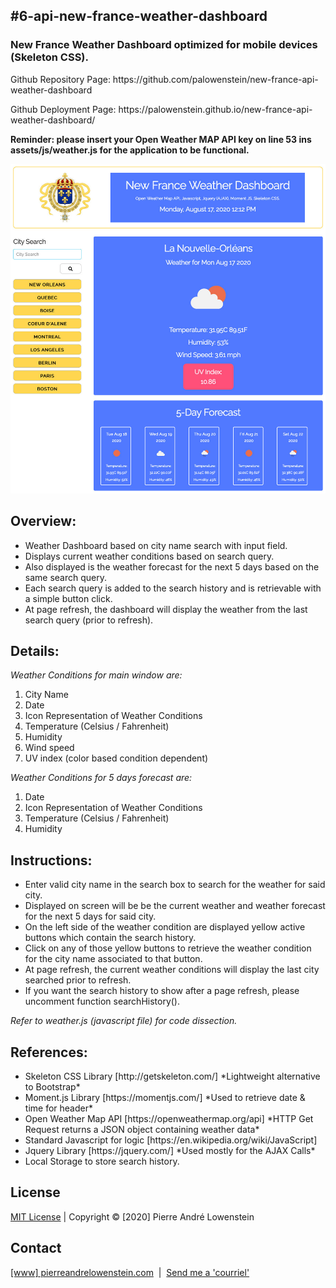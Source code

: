 ## #6-api-new-france-weather-dashboard

<h3>New France Weather Dashboard optimized for mobile devices (Skeleton CSS).</h3>
<p>Github Repository Page: https://github.com/palowenstein/new-france-api-weather-dashboard</p>
<p>Github Deployment Page: https://palowenstein.github.io/new-france-api-weather-dashboard/</p>
<p><strong>Reminder: please insert your Open Weather MAP API key on line 53 ins assets/js/weather.js for the application to be functional.</strong></p>

![New France Weather Dashboard (Screenshot)](./assets/img/6-new-france-weather-dashboard.jpg?raw=true "New France Weather Dashboard (Screenshot)")

## Overview:
<ul>
<li>Weather Dashboard based on city name search with input field.</li>
<li>Displays current weather conditions based on search query.</li>
<li>Also displayed is the weather forecast for the next 5 days based on the same search query.</li>
<li>Each search query is added to the search history and is retrievable with a simple button click.</li>
<li>At page refresh, the dashboard will display the weather from the last search query (prior to refresh).</li>
</ul>

## Details:
<i>Weather Conditions for main window are:</i><br />
<ol>
<li>City Name</li>
<li>Date</li>
<li>Icon Representation of Weather Conditions</li>
<li>Temperature (Celsius / Fahrenheit)</li>
<li>Humidity</li>
<li>Wind speed</li>
<li>UV index (color based condition dependent)</li>
</ol>

<i>Weather Conditions for 5 days forecast are:</i><br />
<ol>
<li>Date</li>
<li>Icon Representation of Weather Conditions</li>
<li>Temperature (Celsius / Fahrenheit)</li>
<li>Humidity</li>
</ol>


## Instructions:
<ul>
<li>Enter valid city name in the search box to search for the weather for said city.</li>
<li>Displayed on screen will be be the current weather and weather forecast for the next 5 days for said city.</li>
<li>On the left side of the weather condition are displayed yellow active buttons which contain the search history.</li>
<li>Click on any of those yellow buttons to retrieve the weather condition for the city name associated to that button.</li>
<li>At page refresh, the current weather conditions will display the last city searched prior to refresh.</li>
<li>If you want the search history to show after a page refresh, please uncomment function searchHistory().</li>
</ul>

<p><i>Refer to weather.js (javascript file) for code dissection.</i></p>

## References:
<ul>
<li>Skeleton CSS Library [http://getskeleton.com/] *Lightweight alternative to Bootstrap*</li>
<li>Moment.js Library [https://momentjs.com/] *Used to retrieve date & time for header*</li>
<li>Open Weather Map API [https://openweathermap.org/api] *HTTP Get Request returns a JSON object containing weather data*</li>
<li>Standard Javascript for logic [https://en.wikipedia.org/wiki/JavaScript]</li>
<li>Jquery Library [https://jquery.com/] *Used mostly for the AJAX Calls*</li>
<li>Local Storage to store search history.</li>
</ul>

 ## License
<p>
<a href="./MITlicense.txt">MIT License</a> | Copyright © [2020] Pierre André Lowenstein
</p>

 ## Contact
<p>
<a href="https://pierreandrelowenstein.com" title="[www] Pierre Andr&eacute; Lowenstein" target="_blank">[www] pierreandrelowenstein.com</a>
&nbsp;|&nbsp;
<a href="coder@pierreandrelowenstein.com" title="Courriel">Send me a 'courriel'</a>
</p>